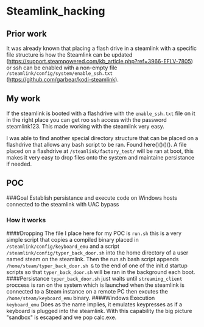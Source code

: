 # Steamlink_hacking

## Prior work
It was already known that placing a flash drive in a steamlink with a specific file structure is how the Steamlink can be updated (https://support.steampowered.com/kb_article.php?ref=3966-EFLV-7805) or ssh can be enabled with a non-empty file `/steamlink/config/system/enable_ssh.txt` (https://github.com/garbear/kodi-steamlink). 

## My work
If the steamlink is booted with a flashdrive with the `enable_ssh.txt` file on it in the right place you can get roo ssh access with the password steamlink123. This made working with the steamlink very easy. 

I was able to find another special directory structure that can be placed on a flashdrive that allows any bash script to be ran. Found here()()()(). A file placed on a flashdrive at `/steamlink/factory_test/` will be ran at boot, this makes it very easy to drop files onto the system and maintaine persistance if needed.

## POC
###Goal
Establish persistance and execute code on Windows hosts connected to the steamlink with UAC bypass

### How it works
####Dropping
  The file I place here for my POC is `run.sh` this is a very simple script that copies a compiled binary placed in `/steamlink/config/keyboard_emu` and a script `/steamlink/config/typer_back_door.sh` into the home directory of a user named steam on the steamlink. Then the run.sh bash script appends `/home/steam/typer_back_door.sh &` to the end of one of the init.d startup scripts so that `typer_back_door.sh` will be ran in the background each boot.
####Persistance
  `typer_back_door.sh` just waits until `streaming_client` proccess is ran on the system which is launched when the steamlink is connected to a Steam instance on a remote PC then excutes the `/home/steam/keyboard_emu` binary.
####Windows Execution  
  `keyboard_emu` Does as the name implies, it emulates keypresses as if a keyboard is plugged into the steamlink. With this capability the big picture "sandbox" is escaped and we pop calc.exe.
